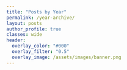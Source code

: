 ```yaml
---
title: "Posts by Year"
permalink: /year-archive/
layout: posts
author_profile: true
classes: wide
header:
  overlay_color: "#000"
  overlay_filter: "0.5"
  overlay_image: /assets/images/banner.png
---
```

